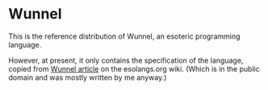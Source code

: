 Wunnel
======

This is the reference distribution of Wunnel, an esoteric programming
language.

However, at present, it only contains the specification of the language,
copied from [Wunnel article][] on the esolangs.org wiki.  (Which is in the
public domain and was mostly written by me anyway.)

[Wunnel article]: http://esolangs.org/wiki/Wunnel
